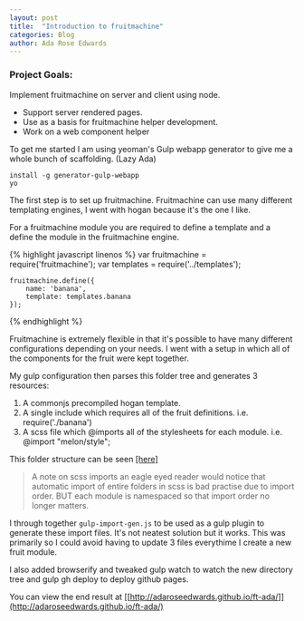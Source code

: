```yaml
---
layout: post
title:  "Introduction to fruitmachine"
categories: Blog
author: Ada Rose Edwards
---
```


### Project Goals:

Implement fruitmachine on server and client using node.

 * Support server rendered pages.
 * Use as a basis for fruitmachine helper development.
 * Work on a web component helper

To get me started I am using yeoman's Gulp webapp generator to give me a whole bunch of scaffolding. (Lazy Ada)

    install -g generator-gulp-webapp
    yo

The first step is to set up fruitmachine. Fruitmachine can use many different templating engines, I went with hogan because it's the one I like. 

For a fruitmachine module you are required to define a template and a define the module in the fruitmachine engine.

{% highlight javascript linenos %}
    var fruitmachine = require('fruitmachine');
    var templates = require('../templates');

    fruitmachine.define({
	    name: 'banana',
	    template: templates.banana
    });
{% endhighlight %}

Fruitmachine is extremely flexible in that it's possible to have many different configurations depending on your needs. I went with a setup in which all of the components for the fruit were kept together.

My gulp configuration then parses this folder tree and generates 3 resources:

1. A commonjs precompiled hogan template. 
1. A single include which requires all of the fruit definitions. i.e. require('./banana')
1. A scss file which @imports all of the stylesheets for each module. i.e. @import "melon/style";

This folder structure can be seen [[here]](https://github.com/AdaRoseEdwards/ft-ada/tree/master/app/fruit/melon)

> A note on scss imports an eagle eyed reader would notice that automatic import of entire folders in scss is bad practise due to import order. BUT each module is namespaced so that import order no longer matters. 

I through together `gulp-import-gen.js` to be used as a gulp plugin to generate these import files. It's not neatest solution but it works. This was primarily so I could avoid having to update 3 files everythime I create a new fruit module.

I also added browserify and tweaked gulp watch to watch the new directory tree and gulp gh deploy to deploy github pages.

You can view the end result at [[http://adaroseedwards.github.io/ft-ada/]](http://adaroseedwards.github.io/ft-ada/)

